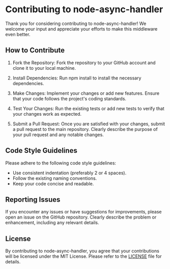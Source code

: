 # Contributing to node-async-handler

Thank you for considering contributing to node-async-handler! We welcome your input and appreciate your efforts to make this middleware even better.

## How to Contribute

1. Fork the Repository:
Fork the repository to your GitHub account and clone it to your local machine.

2. Install Dependencies:
Run npm install to install the necessary dependencies.

3. Make Changes:
Implement your changes or add new features. Ensure that your code follows the project's coding standards.

4. Test Your Changes:
Run the existing tests or add new tests to verify that your changes work as expected.

5. Submit a Pull Request:
Once you are satisfied with your changes, submit a pull request to the main repository. Clearly describe the purpose of your pull request and any notable changes.

## Code Style Guidelines

Please adhere to the following code style guidelines:

- Use consistent indentation (preferably 2 or 4 spaces).
- Follow the existing naming conventions.
- Keep your code concise and readable.

## Reporting Issues

If you encounter any issues or have suggestions for improvements, please open an issue on the GitHub repository. Clearly describe the problem or enhancement, including any relevant details.

## License

By contributing to node-async-handler, you agree that your contributions will be licensed under the MIT License. Please refer to the [LICENSE](https://github.com/pacifiquem/node-async-handler/blob/main/LICENSE) file for details.
